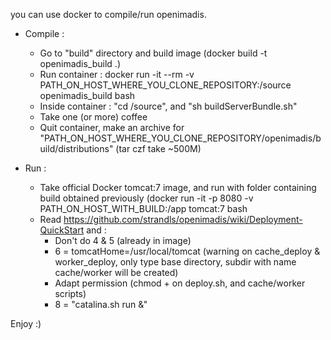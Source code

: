 you can use docker to compile/run openimadis.

* Compile :
  - Go to "build" directory and build image (docker build -t openimadis_build .)
  - Run container : docker run -it --rm -v PATH_ON_HOST_WHERE_YOU_CLONE_REPOSITORY:/source openimadis_build bash
  - Inside container : "cd /source", and "sh buildServerBundle.sh"
  - Take one (or more) coffee
  - Quit container, make an archive for "PATH_ON_HOST_WHERE_YOU_CLONE_REPOSITORY/openimadis/build/distributions" (tar czf take ~500M)

* Run :
  - Take official Docker tomcat:7 image, and run with folder containing build obtained previously (docker run -it -p 8080 -v PATH_ON_HOST_WITH_BUILD:/app tomcat:7 bash
  - Read https://github.com/strandls/openimadis/wiki/Deployment-QuickStart and :
    - Don't do 4 & 5 (already in image)
    - 6 = tomcatHome=/usr/local/tomcat (warning on cache_deploy & worker_deploy, only type base directory, subdir with name cache/worker will be created)
    - Adapt permission (chmod + on deploy.sh, and cache/worker scripts)
    - 8 = "catalina.sh run &"

Enjoy :)
